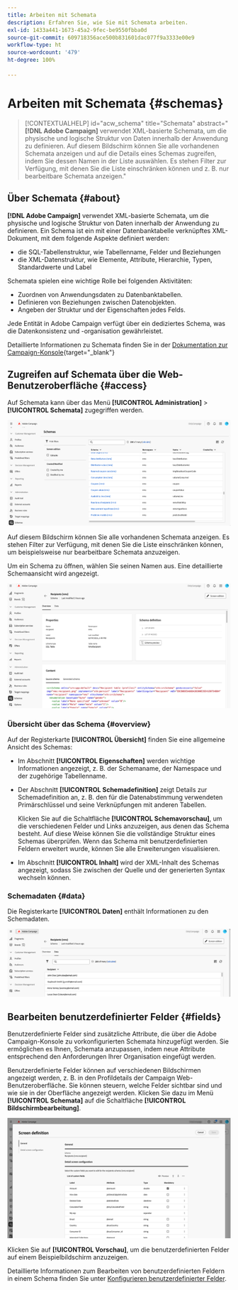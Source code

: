 ```yaml
---
title: Arbeiten mit Schemata
description: Erfahren Sie, wie Sie mit Schemata arbeiten.
exl-id: 1433a441-1673-45a2-9fec-be9550fbba0d
source-git-commit: 609718356ace500b831601dac077f9a3333e00e9
workflow-type: ht
source-wordcount: '479'
ht-degree: 100%

---
```


# Arbeiten mit Schemata {#schemas}

>[!CONTEXTUALHELP]
>id="acw_schema"
>title="Schemata"
>abstract="**[!DNL Adobe Campaign]** verwendet XML-basierte Schemata, um die physische und logische Struktur von Daten innerhalb der Anwendung zu definieren. Auf diesem Bildschirm können Sie alle vorhandenen Schemata anzeigen und auf die Details eines Schemas zugreifen, indem Sie dessen Namen in der Liste auswählen. Es stehen Filter zur Verfügung, mit denen Sie die Liste einschränken können und z. B. nur bearbeitbare Schemata anzeigen."

## Über Schemata {#about}

**[!DNL Adobe Campaign]** verwendet XML-basierte Schemata, um die physische und logische Struktur von Daten innerhalb der Anwendung zu definieren. Ein Schema ist ein mit einer Datenbanktabelle verknüpftes XML-Dokument, mit dem folgende Aspekte definiert werden: 

* die SQL-Tabellenstruktur, wie Tabellenname, Felder und Beziehungen
* die XML-Datenstruktur, wie Elemente, Attribute, Hierarchie, Typen, Standardwerte und Label

Schemata spielen eine wichtige Rolle bei folgenden Aktivitäten:

* Zuordnen von Anwendungsdaten zu Datenbanktabellen.
* Definieren von Beziehungen zwischen Datenobjekten.
* Angeben der Struktur und der Eigenschaften jedes Felds.

Jede Entität in Adobe Campaign verfügt über ein dediziertes Schema, was die Datenkonsistenz und -organisation gewährleistet.

Detaillierte Informationen zu Schemata finden Sie in der [Dokumentation zur Campaign-Konsole](https://experienceleague.adobe.com/de/docs/campaign/campaign-v8/developer/shemas-forms/schemas){target="_blank"}

## Zugreifen auf Schemata über die Web-Benutzeroberfläche {#access}

Auf Schemata kann über das Menü **[!UICONTROL Administration]** > **[!UICONTROL Schemata]** zugegriffen werden.

![Bildschirm mit der Liste der Schemata samt verfügbaren Schemata und Filtern](assets/schemas-list.png)

Auf diesem Bildschirm können Sie alle vorhandenen Schemata anzeigen. Es stehen Filter zur Verfügung, mit denen Sie die Liste einschränken können, um beispielsweise nur bearbeitbare Schemata anzuzeigen.

Um ein Schema zu öffnen, wählen Sie seinen Namen aus. Eine detaillierte Schemaansicht wird angezeigt.

![Bildschirm mit Schemadetails samt Schemaeigenschaften und -inhalten](assets/schema-details.png)

### Übersicht über das Schema {#overview}

Auf der Registerkarte **[!UICONTROL Übersicht]** finden Sie eine allgemeine Ansicht des Schemas:

* Im Abschnitt **[!UICONTROL Eigenschaften]** werden wichtige Informationen angezeigt, z. B. der Schemaname, der Namespace und der zugehörige Tabellenname.

* Der Abschnitt **[!UICONTROL Schemadefinition]** zeigt Details zur Schemadefinition an, z. B. den für die Datenabstimmung verwendeten Primärschlüssel und seine Verknüpfungen mit anderen Tabellen.

  Klicken Sie auf die Schaltfläche **[!UICONTROL Schemavorschau]**, um die verschiedenen Felder und Links anzuzeigen, aus denen das Schema besteht. Auf diese Weise können Sie die vollständige Struktur eines Schemas überprüfen. Wenn das Schema mit benutzerdefinierten Feldern erweitert wurde, können Sie alle Erweiterungen visualisieren.

* Im Abschnitt **[!UICONTROL Inhalt]** wird der XML-Inhalt des Schemas angezeigt, sodass Sie zwischen der Quelle und der generierten Syntax wechseln können.

### Schemadaten {#data}

Die Registerkarte **[!UICONTROL Daten]** enthält Informationen zu den Schemadaten.

![Registerkarte „Daten“ des Schemas mit Datenstruktur und Attributen](assets/schemas-data.png)

## Bearbeiten benutzerdefinierter Felder {#fields}

Benutzerdefinierte Felder sind zusätzliche Attribute, die über die Adobe Campaign-Konsole zu vorkonfigurierten Schemata hinzugefügt werden. Sie ermöglichen es Ihnen, Schemata anzupassen, indem neue Attribute entsprechend den Anforderungen Ihrer Organisation eingefügt werden. 

Benutzerdefinierte Felder können auf verschiedenen Bildschirmen angezeigt werden, z. B. in den Profildetails der Campaign Web-Benutzeroberfläche. Sie können steuern, welche Felder sichtbar sind und wie sie in der Oberfläche angezeigt werden. Klicken Sie dazu im Menü **[!UICONTROL Schemata]** auf die Schaltfläche **[!UICONTROL Bildschirmbearbeitung]**.

![Bildschirm für benutzerdefinierte Felder mit bearbeitbaren Attributen](assets/schemas-custom.png)

Klicken Sie auf **[!UICONTROL Vorschau]**, um die benutzerdefinierten Felder auf einem Beispielbildschirm anzuzeigen.

Detaillierte Informationen zum Bearbeiten von benutzerdefinierten Feldern in einem Schema finden Sie unter [Konfigurieren benutzerdefinierter Felder](../administration/custom-fields.md).